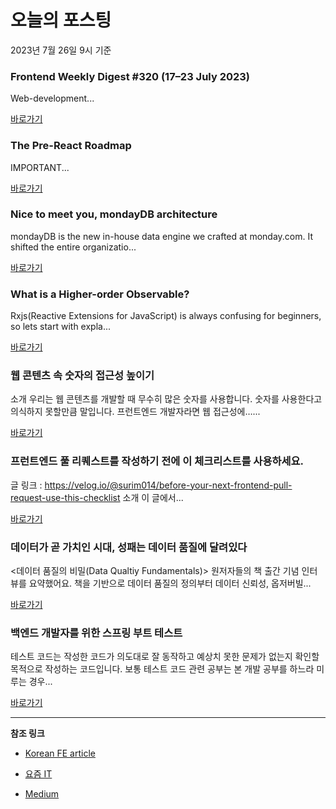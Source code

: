 # 오늘의 포스팅 
2023년 7월 26일 9시 기준 

### Frontend Weekly Digest #320 (17–23 July 2023) 

 Web-development... 

 [바로가기](https://medium.com/@frontender-ua/frontend-weekly-digest-320-17-23-july-2023-2e08d49b58ea?responsesOpen=true&sortBy=REVERSE_CHRON&source=topic_portal_recommended_stories---------0-84----------front_end_development----------d94647ab_edca_4c27_89ee_13aeefa08b3b-------) 

### The Pre-React Roadmap 

 IMPORTANT... 

 [바로가기](https://medium.com/@afk74u/the-pre-react-roadmap-5f358c0ad852?responsesOpen=true&sortBy=REVERSE_CHRON&source=topic_portal_recommended_stories---------0-84----------react----------e31315a3_3b6d_40f1_8b84_9dc6961677b4-------) 

### Nice to meet you, mondayDB architecture 

 mondayDB is the new in-house data engine we crafted at monday.com. It shifted the entire organizatio... 

 [바로가기](https://medium.com/@liranbrimer/nice-to-meet-you-mondaydb-architecture-6d201b41e660?responsesOpen=true&sortBy=REVERSE_CHRON&source=topic_portal_recommended_stories---------0-84----------javascript----------1dea40f8_54fb_4de6_a65b_9b02dad90eaf-------) 

### What is a Higher-order Observable? 

 Rxjs(Reactive Extensions for JavaScript) is always confusing for beginners, so lets start with expla... 

 [바로가기](https://medium.com/@vgogichashvili47/what-is-a-higher-order-observable-f18f59e8f983?responsesOpen=true&sortBy=REVERSE_CHRON&source=topic_portal_recommended_stories---------0-84----------typescript----------9330c197_e1cd_4676_8d0d_51727ed9df47-------) 

###  웹 콘텐츠 속 숫자의 접근성 높이기 

 소개 우리는 웹 콘텐츠를 개발할 때 무수히 많은 숫자를 사용합니다. 숫자를 사용한다고 의식하지 못할만큼 말입니다. 프런트엔드 개발자라면 웹 접근성에…... 

 [바로가기](https://kofearticle.substack.com/p/korean-fe-article-7f4) 

###  프런트엔드 풀 리퀘스트를 작성하기 전에 이 체크리스트를 사용하세요. 

 글 링크 : https://velog.io/@surim014/before-your-next-frontend-pull-request-use-this-checklist 소개 이 글에서... 

 [바로가기](https://kofearticle.substack.com/p/korean-fe-article-e24) 

### 데이터가 곧 가치인 시대, 성패는 데이터 품질에 달려있다 

 <데이터 품질의 비밀(Data Qualtiy Fundamentals)> 원저자들의 책 출간 기념 인터뷰를 요약했어요. 책을 기반으로 데이터 품질의 정의부터 데이터 신뢰성, 옵저버빌... 

 [바로가기](https://yozm.wishket.com/magazine/detail/2144/) 

### 백엔드 개발자를 위한 스프링 부트 테스트 

 테스트 코드는 작성한 코드가 의도대로 잘 동작하고 예상치 못한 문제가 없는지 확인할 목적으로 작성하는 코드입니다. 보통 테스트 코드 관련 공부는 본 개발 공부를 하느라 미루는 경우... 

 [바로가기](https://yozm.wishket.com/magazine/detail/2142/) 

---

**참조 링크**

- [Korean FE article](https://kofearticle.substack.com) 

- [요즘 IT](https://yozm.wishket.com/magazine) 

- [Medium](https://medium.com) 


